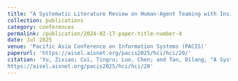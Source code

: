 ```yaml
---
title: "A Systematic Literature Review on Human-Agent Teaming with Insights into Multi-Agent Interactions"
collection: publications
category: conferences
permalink: /publication/2024-02-17-paper-title-number-4
date: Jul 2025
venue: 'Pacific Asia Conference on Information Systems (PACIS)'
paperurl: 'https://aisel.aisnet.org/pacis2025/hci/hci/20/'
citation: 'Yu, Zixiao; Cui, Tingru; Luo, Chen; and Tan, Dilang, "A Systematic Literature Review on Human-Agent Teaming with Insights into Multi-Agent Interactions" (2025). PACIS 2025 Proceedings. 20.
https://aisel.aisnet.org/pacis2025/hci/hci/20'
---
```

